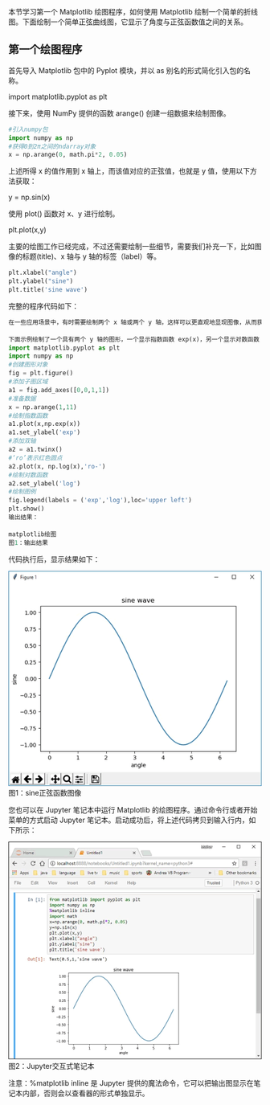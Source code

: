 本节学习第一个 Matplotlib 绘图程序，如何使用 Matplotlib 绘制一个简单的折线图。下面绘制一个简单正弦曲线图，它显示了角度与正弦函数值之间的关系。

## 第一个绘图程序

首先导入 Matplotlib 包中的 Pyplot 模块，并以 as 别名的形式简化引入包的名称。

import matplotlib.pyplot as plt

接下来，使用 NumPy 提供的函数 arange() 创建一组数据来绘制图像。

```python
#引入numpy包
import numpy as np
#获得0到2π之间的ndarray对象
x = np.arange(0, math.pi*2, 0.05)
```

上述所得 x 的值作用到 x 轴上，而该值对应的正弦值，也就是 y 值，使用以下方法获取：

y = np.sin(x)

使用 plot() 函数对 x、y 进行绘制。

plt.plot(x,y)

主要的绘图工作已经完成，不过还需要绘制一些细节，需要我们补充一下，比如图像的标题(title)、x 轴与 y 轴的标签（label）等。

```python
plt.xlabel("angle")
plt.ylabel("sine")
plt.title('sine wave')
```

完整的程序代码如下：

```python
在一些应用场景中，有时需要绘制两个 x 轴或两个 y 轴，这样可以更直观地显现图像，从而获取更有效的数据。Matplotlib 提供的 twinx() 和 twiny() 函数，除了可以实现绘制双轴的功能外，还可以使用不同的单位来绘制曲线，比如一个轴绘制对函数，另外一个轴绘制指数函数。

下面示例绘制了一个具有两个 y 轴的图形，一个显示指数函数 exp(x)，另一个显示对数函数 log(x)。
import matplotlib.pyplot as plt
import numpy as np
#创建图形对象
fig = plt.figure()
#添加子图区域
a1 = fig.add_axes([0,0,1,1])
#准备数据
x = np.arange(1,11)
#绘制指数函数
a1.plot(x,np.exp(x))
a1.set_ylabel('exp')
#添加双轴
a2 = a1.twinx()
#‘ro’表示红色圆点
a2.plot(x, np.log(x),'ro-')
#绘制对数函数
a2.set_ylabel('log')
#绘制图例
fig.legend(labels = ('exp','log'),loc='upper left')
plt.show()
输出结果：

matplotlib绘图
图1：输出结果
```

代码执行后，显示结果如下：



![正弦函数图像](res/1522403257-0.gif)
图1：sine正弦函数图像


您也可以在 Jupyter 笔记本中运行 Matplotlib 的绘图程序。通过命令行或者开始菜单的方式启动 Jupyter 笔记本。启动成功后，将上述代码拷贝到输入行内，如下所示：



![jupyter使用](res/1522405532-1.gif)
图2：Jupyter交互式笔记本

注意：%matplotlib inline 是 Jupyter 提供的魔法命令，它可以把输出图显示在笔记本内部，否则会以查看器的形式单独显示。